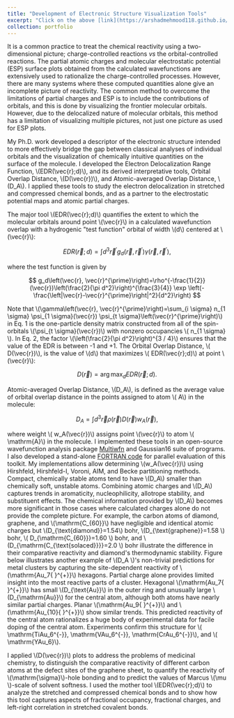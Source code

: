 ```yaml
---
title: "Development of Electronic Structure Visualization Tools"
excerpt: "Click on the above [link](https://arshadmehmood118.github.io/portfolio/portfolio-3/) to read about it. <br/><br/><img src='/images/EDR.png'>"
collection: portfolio
---
```


It is a common practice to treat the chemical reactivity using a two-dimensional picture; charge-controlled reactions _vs_ the orbital-controlled reactions. The partial atomic charges and molecular electrostatic potential (ESP) surface plots obtained from the calculated wavefunctions are extensively used to rationalize the charge-controlled processes. However, there are many systems where these computed quantities alone give an incomplete picture of reactivity. The common method to overcome the limitations of partial charges and ESP is to include the contributions of orbitals, and this is done by visualizing the frontier molecular orbitals. However, due to the delocalized nature of molecular orbitals, this method has a limitation of visualizing multiple pictures, not just one picture as used for ESP plots.

My Ph.D. work developed a descriptor of the electronic structure intended to more effectively bridge the gap between classical analyses of individual orbitals and the visualization of chemically intuitive quantities on the surface of the molecule. I developed the Electron Delocalization Range Function, \\(EDR(\vec{r};d)\\), and its derived interpretative tools, Orbital Overlap Distance, \\(D(\vec{r})\\), and Atomic-averaged Overlap Distance, \\(D_A\\). I applied these tools to study the electron delocalization in stretched and compressed chemical bonds, and as a partner to the electrostatic potential maps and atomic partial charges.

The major tool \\(EDR(\vec{r};d)\\) quantifies the extent to which the molecular orbitals around point \\(\vec{r}\\) in a calculated wavefunction overlap with a hydrogenic "test function" orbital of width \\(d\\) centered at \\(\vec{r}\\):

$$
EDR(\vec{r} ; d)=\int d^3 \vec{r}^{\prime} g_d\left(\vec{r}, \vec{r}^{\prime}\right) \gamma\left(\vec{r}, \vec{r}^{\prime}\right),
$$

where the test function is given by

$$
g_d\left(\vec{r}, \vec{r}^{\prime}\right)=\rho^{-\frac{1}{2}}(\vec{r})\left(\frac{2}{\pi d^2}\right)^{\frac{3}{4}} \exp \left(-\frac{\left|\vec{r}-\vec{r}^{\prime}\right|^2}{d^2}\right)
$$

Note that \\(\gamma\left(\vec{r}, \vec{r}^{\prime}\right)=\sum_{i \sigma} n_{1 \sigma} \psi_{1 \sigma}(\vec{r}) \psi_{t \sigma}\left(\vec{r}^{\prime}\right)\\) in Eq. 1 is the one-particle density matrix constructed from all of the spin-orbitals \\(\psi_{t \sigma}(\vec{r})\\) with nonzero occupancies \\( n_{1 \sigma} \\). In Eq. 2, the factor \\(\left(\frac{2}{\pi d^2}\right)^{3 / 4}\\) ensures that the value of the EDR is between -1 and +1. The Orbital Overlap Distance, \\( D(\vec{r})\\), is the value of \\(d\\) that maximizes \\( EDR(\vec{r};d)\\) at point \\(\vec{r}\\):

$$
D(\vec{r})=\arg \max _d E D R(\vec{r} ; d).
$$

Atomic-averaged Overlap Distance, \\(D_A\\), is defined as the average value of orbital overlap distance in the points assigned to atom \\( A\\) in the molecule:

$$
D_A=\int d^3 \vec{r} \rho(\vec{r}) D(\vec{r}) w_A(\vec{r}),
$$

where weight \\( w_A(\vec{r})\\) assigns point \\(\vec{r}\\) to atom \\( \mathrm{A}\\) in the molecule. I implemented these tools in an open-source wavefunction analysis package [Multiwfn](http://sobereva.com/multiwfn/) and Gaussian16 suite of programs. I also developed a stand-alone [FORTRAN code](https://github.com/bjanesko/EDRcal) for parallel evaluation of this toolkit. My implementations allow determining \\(w_A(\vec{r})\\) using Hirshfeld, Hirshfeld-I, Voroni, AIM, and Becke partitioning methods. Compact, chemically stable atoms tend to have \\(D_A\\) smaller than chemically soft, unstable atoms. Combining atomic charges and \\(D_A\\) captures trends in aromaticity, nucleophilicity, allotrope stability, and substituent effects. The chemical information provided by \\(D_A\\) becomes more significant in those cases where calculated charges alone do not provide the complete picture. For example, the carbon atoms of diamond, graphene, and \\(\mathrm{C_{60}}\\) have negligible and identical atomic charges but \\(D_{\text{diamond}}=1.54\\) bohr, \\(D_{\text{graphene}}=1.58 \\) bohr, \\( D_{\mathrm{C_{60}}}=1.60 \\) bohr, and \\(D_{\mathrm{C_{\text{solaced}}}}=2.0 \\) bohr illustrate the difference in their comparative reactivity and diamond's thermodynamic stability. Figure below illustrates another example of \\(D_A \\)'s non-trivial predictions for metal clusters by capturing the site-dependent reactivity of \\(\mathrm{Au_7{ }^{+}}\\) hexagons. Partial charge alone provides limited insight into the most reactive parts of a cluster. Hexagonal \\(\mathrm{Au_7{ }^{+}}\\) has small \\(D_{\text{Au}}\\) in the outer ring and unusually large \\(D_{\mathrm{Au}}\\) for the central atom, although both atoms have nearly similar partial charges. Planar \\(\mathrm{Au_9{ }^{+}}\\) and \\(\mathrm{Au_{10}{ }^{+}}\\) show similar trends. This predicted reactivity of the central atom rationalizes a huge body of experimental data for facile doping of the central atom. Experiments confirm this structure for \\( \mathrm{TiAu_6^{-}}, \mathrm{VAu_6^{-}}, \mathrm{CrAu_6^{-}}\\), and \\( \mathrm{YAu_6}\\).

I applied \\(D(\vec{r})\\) plots to address the problems of medicinal chemistry, to distinguish the comparative reactivity of different carbon atoms at the defect sites of the graphene sheet, to quantify the reactivity of \\(\mathrm{\sigma}\\)-hole bonding and to predict the values of Marcus \\(\mu \\)-scale of solvent softness. I used the mother tool \\(EDR(\vec{r};d)\\) to analyze the stretched and compressed chemical bonds and to show how this tool captures aspects of fractional occupancy, fractional charges, and left-right correlation in stretched covalent bonds. 








